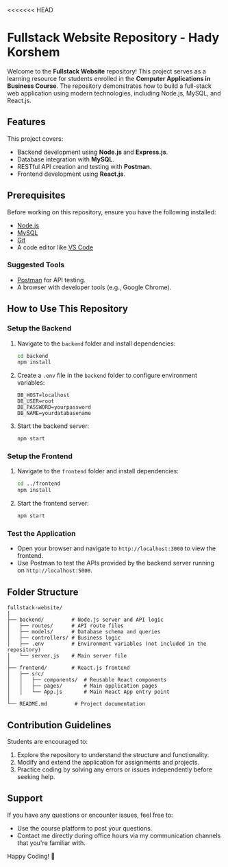 
<<<<<<< HEAD
# Fullstack Website Repository - Hady Korshem

Welcome to the **Fullstack Website** repository! This project serves as a learning resource for students enrolled in the **Computer Applications in Business Course**. The repository demonstrates how to build a full-stack web application using modern technologies, including Node.js, MySQL, and React.js.

## Features

This project covers:

- Backend development using **Node.js** and **Express.js**.
- Database integration with **MySQL**.
- RESTful API creation and testing with **Postman**.
- Frontend development using **React.js**.

## Prerequisites

Before working on this repository, ensure you have the following installed:

- [Node.js](https://nodejs.org/)
- [MySQL](https://www.mysql.com/)
- [Git](https://git-scm.com/)
- A code editor like [VS Code](https://code.visualstudio.com/)

### Suggested Tools

- [Postman](https://www.postman.com/) for API testing.
- A browser with developer tools (e.g., Google Chrome).

## How to Use This Repository

### Setup the Backend

1. Navigate to the `backend` folder and install dependencies:

   ```bash
   cd backend
   npm install
   ```

2. Create a `.env` file in the `backend` folder to configure environment variables:

   ```plaintext
   DB_HOST=localhost
   DB_USER=root
   DB_PASSWORD=yourpassword
   DB_NAME=yourdatabasename
   ```

3. Start the backend server:

   ```bash
   npm start
   ```

### Setup the Frontend

1. Navigate to the `frontend` folder and install dependencies:

   ```bash
   cd ../frontend
   npm install
   ```

2. Start the frontend server:

   ```bash
   npm start
   ```

### Test the Application

- Open your browser and navigate to `http://localhost:3000` to view the frontend.
- Use Postman to test the APIs provided by the backend server running on `http://localhost:5000`.

## Folder Structure

```plaintext
fullstack-website/
│
├── backend/         # Node.js server and API logic
│   ├── routes/      # API route files
│   ├── models/      # Database schema and queries
│   ├── controllers/ # Business logic
│   ├── .env         # Environment variables (not included in the repository)
│   └── server.js    # Main server file
│
├── frontend/        # React.js frontend
│   ├── src/
│   │   ├── components/  # Reusable React components
│   │   ├── pages/       # Main application pages
│   │   └── App.js       # Main React App entry point
│
└── README.md         # Project documentation
```

## Contribution Guidelines

Students are encouraged to:

1. Explore the repository to understand the structure and functionality.
2. Modify and extend the application for assignments and projects.
3. Practice coding by solving any errors or issues independently before seeking help.

## Support

If you have any questions or encounter issues, feel free to:

- Use the course platform to post your questions.
- Contact me directly during office hours via my communication channels that you're familiar with.

Happy Coding! 🚀